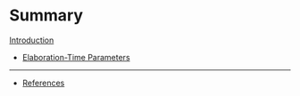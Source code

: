 # Summary

[Introduction](./intro.md)

- [Elaboration-Time Parameters](./elaboration-time/parameters.md)

---
- [References](./references.md)
